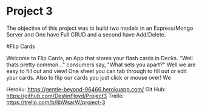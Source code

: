 # Project 3 

The objective of this project was to build two models in an Express/Mongo Server and One have Full CRUD and a second have Add/Delete.

#Flip Cards

Welcome to Flip Cards, an App that stores your flash cards in Decks. 
"Well thats pretty common..." consumers say, "What sets you apart?"
Well we are easy to fill out and view! 
One sheet you can tab through to fill out or edit your cards. 
Also to flip our cards you just click or mouse over! 
We


Heroku: https://gentle-beyond-96466.herokuapp.com/
Git Hub: https://github.com/DestinFloyd/Project3
Trello: https://trello.com/b/IjbWsarW/project-3